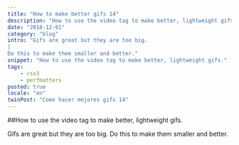 ```yaml
---
title: "How to make better gifs 14"
description: "How to use the video tag to make better, lightweight gifs."
date: "2018-12-01"
category: "blog"
intro: "Gifs are great but they are too big.
|
Do this to make them smaller and better."
snippet: "How to use the video tag to make better, lightweight gifs."
tags:
    - css3
    - perfmatters
posted: true
locale: "en"
twinPost: "Como hacer mejores gifs 14"
---
```


##How to use the video tag to make better, lightweight gifs.

Gifs are great but they are too big. Do this to make them smaller and better.